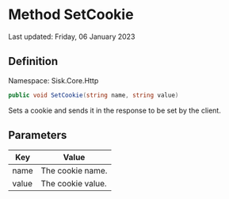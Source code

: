 # Method SetCookie
Last updated: Friday, 06 January 2023

## Definition
Namespace: Sisk.Core.Http

```csharp
public void SetCookie(string name, string value)
```

Sets a cookie and sends it in the response to be set by the client.

## Parameters

| Key | Value |
| --- | --- |
| name | The cookie name. | 
| value | The cookie value. | 


